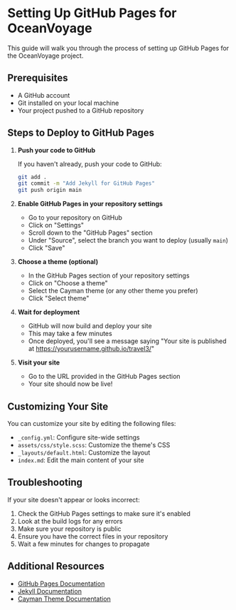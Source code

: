 # Setting Up GitHub Pages for OceanVoyage

This guide will walk you through the process of setting up GitHub Pages for the OceanVoyage project.

## Prerequisites

- A GitHub account
- Git installed on your local machine
- Your project pushed to a GitHub repository

## Steps to Deploy to GitHub Pages

1. **Push your code to GitHub**

   If you haven't already, push your code to GitHub:

   ```bash
   git add .
   git commit -m "Add Jekyll for GitHub Pages"
   git push origin main
   ```

2. **Enable GitHub Pages in your repository settings**

   - Go to your repository on GitHub
   - Click on "Settings"
   - Scroll down to the "GitHub Pages" section
   - Under "Source", select the branch you want to deploy (usually `main`)
   - Click "Save"

3. **Choose a theme (optional)**

   - In the GitHub Pages section of your repository settings
   - Click on "Choose a theme"
   - Select the Cayman theme (or any other theme you prefer)
   - Click "Select theme"

4. **Wait for deployment**

   - GitHub will now build and deploy your site
   - This may take a few minutes
   - Once deployed, you'll see a message saying "Your site is published at https://yourusername.github.io/travel3/"

5. **Visit your site**

   - Go to the URL provided in the GitHub Pages section
   - Your site should now be live!

## Customizing Your Site

You can customize your site by editing the following files:

- `_config.yml`: Configure site-wide settings
- `assets/css/style.scss`: Customize the theme's CSS
- `_layouts/default.html`: Customize the layout
- `index.md`: Edit the main content of your site

## Troubleshooting

If your site doesn't appear or looks incorrect:

1. Check the GitHub Pages settings to make sure it's enabled
2. Look at the build logs for any errors
3. Make sure your repository is public
4. Ensure you have the correct files in your repository
5. Wait a few minutes for changes to propagate

## Additional Resources

- [GitHub Pages Documentation](https://docs.github.com/en/pages)
- [Jekyll Documentation](https://jekyllrb.com/docs/)
- [Cayman Theme Documentation](https://github.com/pages-themes/cayman)
